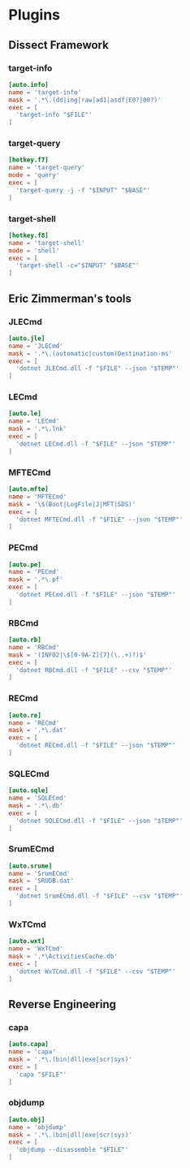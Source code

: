 # Plugins

## Dissect Framework

### target-info
```toml
[auto.info]
name = 'target-info'
mask = '.*\.(dd|img|raw|ad1|asdf|E0?|00?)'
exec = [
  'target-info "$FILE"'
]
```

### target-query
```toml
[hotkey.f7]
name = 'target-query'
mode = 'query'
exec = [
  'target-query -j -f "$INPUT" "$BASE"'
]
```

### target-shell
```toml
[hotkey.f8]
name = 'target-shell'
mode = 'shell'
exec = [
  'target-shell -c="$INPUT" "$BASE"'
]
```

## Eric Zimmerman's tools

### JLECmd
```toml
[auto.jle]
name = 'JLECmd'
mask = '.*\.(automatic|custom)Destination-ms'
exec = [
  'dotnet JLECmd.dll -f "$FILE" --json "$TEMP"'
]
```

### LECmd
```toml
[auto.le]
name = 'LECmd'
mask = '.*\.lnk'
exec = [
  'dotnet LECmd.dll -f "$FILE" --json "$TEMP"'
]
```

### MFTECmd
```toml
[auto.mfte]
name = 'MFTECmd'
mask = '\$(Boot|LogFile|J|MFT|SDS)'
exec = [
  'dotnet MFTECmd.dll -f "$FILE" --json "$TEMP"'
]
```

### PECmd
```toml
[auto.pe]
name = 'PECmd'
mask = '.*\.pf'
exec = [
  'dotnet PECmd.dll -f "$FILE" --json "$TEMP"'
]
```

### RBCmd
```toml
[auto.rb]
name = 'RBCmd'
mask = '(INFO2|\$[0-9A-Z]{7}(\..+)?)$'
exec = [
  'dotnet RBCmd.dll -f "$FILE" --csv "$TEMP"'
]
```

### RECmd
```toml
[auto.re]
name = 'RECmd'
mask = '.*\.dat'
exec = [
  'dotnet RECmd.dll -f "$FILE" --json "$TEMP"'
]
```

### SQLECmd
```toml
[auto.sqle]
name = 'SQLECmd'
mask = '.*\.db'
exec = [
  'dotnet SQLECmd.dll -f "$FILE" --json "$TEMP"'
]
```

### SrumECmd
```toml
[auto.srume]
name = 'SrumECmd'
mask = 'SRUDB.dat'
exec = [
  'dotnet SrumECmd.dll -f "$FILE" --csv "$TEMP"'
]
```

### WxTCmd
```toml
[auto.wxt]
name = 'WxTCmd'
mask = '.*\ActivitiesCache.db'
exec = [
  'dotnet WxTCmd.dll -f "$FILE" --csv "$TEMP"'
]
```

## Reverse Engineering

### capa
```toml
[auto.capa]
name = 'capa'
mask = '.*\.(bin|dll|exe|scr|sys)'
exec = [
  'capa "$FILE"'
]
```

### objdump
```toml
[auto.obj]
name = 'objdump'
mask = '.*\.(bin|dll|exe|scr|sys)'
exec = [
  'objdump --disassemble "$FILE"'
]
```
